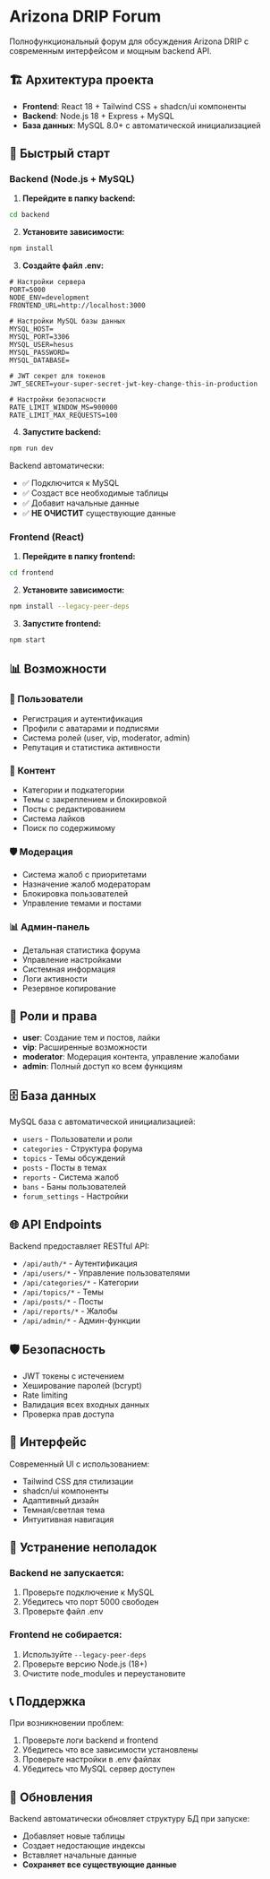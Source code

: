 # Arizona DRIP Forum

Полнофункциональный форум для обсуждения Arizona DRIP с современным интерфейсом и мощным backend API.

## 🏗️ Архитектура проекта

- **Frontend**: React 18 + Tailwind CSS + shadcn/ui компоненты
- **Backend**: Node.js 18 + Express + MySQL
- **База данных**: MySQL 8.0+ с автоматической инициализацией

## 🚀 Быстрый старт

### Backend (Node.js + MySQL)

1. **Перейдите в папку backend:**
```bash
cd backend
```

2. **Установите зависимости:**
```bash
npm install
```

3. **Создайте файл .env:**
```env
# Настройки сервера
PORT=5000
NODE_ENV=development
FRONTEND_URL=http://localhost:3000

# Настройки MySQL базы данных
MYSQL_HOST=
MYSQL_PORT=3306
MYSQL_USER=hesus
MYSQL_PASSWORD=
MYSQL_DATABASE=

# JWT секрет для токенов
JWT_SECRET=your-super-secret-jwt-key-change-this-in-production

# Настройки безопасности
RATE_LIMIT_WINDOW_MS=900000
RATE_LIMIT_MAX_REQUESTS=100
```

4. **Запустите backend:**
```bash
npm run dev
```

Backend автоматически:
- ✅ Подключится к MySQL
- ✅ Создаст все необходимые таблицы
- ✅ Добавит начальные данные
- ✅ **НЕ ОЧИСТИТ** существующие данные

### Frontend (React)

1. **Перейдите в папку frontend:**
```bash
cd frontend
```

2. **Установите зависимости:**
```bash
npm install --legacy-peer-deps
```

3. **Запустите frontend:**
```bash
npm start
```

## 📊 Возможности

### 👥 Пользователи
- Регистрация и аутентификация
- Профили с аватарами и подписями
- Система ролей (user, vip, moderator, admin)
- Репутация и статистика активности

### 📝 Контент
- Категории и подкатегории
- Темы с закреплением и блокировкой
- Посты с редактированием
- Система лайков
- Поиск по содержимому

### 🛡️ Модерация
- Система жалоб с приоритетами
- Назначение жалоб модераторам
- Блокировка пользователей
- Управление темами и постами

### 📊 Админ-панель
- Детальная статистика форума
- Управление настройками
- Системная информация
- Логи активности
- Резервное копирование

## 🔐 Роли и права

- **user**: Создание тем и постов, лайки
- **vip**: Расширенные возможности
- **moderator**: Модерация контента, управление жалобами
- **admin**: Полный доступ ко всем функциям

## 🗄️ База данных

MySQL база с автоматической инициализацией:
- `users` - Пользователи и роли
- `categories` - Структура форума
- `topics` - Темы обсуждений
- `posts` - Посты в темах
- `reports` - Система жалоб
- `bans` - Баны пользователей
- `forum_settings` - Настройки

## 🌐 API Endpoints

Backend предоставляет RESTful API:
- `/api/auth/*` - Аутентификация
- `/api/users/*` - Управление пользователями
- `/api/categories/*` - Категории
- `/api/topics/*` - Темы
- `/api/posts/*` - Посты
- `/api/reports/*` - Жалобы
- `/api/admin/*` - Админ-функции

## 🛡️ Безопасность

- JWT токены с истечением
- Хеширование паролей (bcrypt)
- Rate limiting
- Валидация всех входных данных
- Проверка прав доступа

## 📱 Интерфейс

Современный UI с использованием:
- Tailwind CSS для стилизации
- shadcn/ui компоненты
- Адаптивный дизайн
- Темная/светлая тема
- Интуитивная навигация

## 🚨 Устранение неполадок

### Backend не запускается:
1. Проверьте подключение к MySQL
2. Убедитесь что порт 5000 свободен
3. Проверьте файл .env

### Frontend не собирается:
1. Используйте `--legacy-peer-deps`
2. Проверьте версию Node.js (18+)
3. Очистите node_modules и переустановите

## 📞 Поддержка

При возникновении проблем:
1. Проверьте логи backend и frontend
2. Убедитесь что все зависимости установлены
3. Проверьте настройки в .env файлах
4. Убедитесь что MySQL сервер доступен

## 🔄 Обновления

Backend автоматически обновляет структуру БД при запуске:
- Добавляет новые таблицы
- Создает недостающие индексы
- Вставляет начальные данные
- **Сохраняет все существующие данные**
